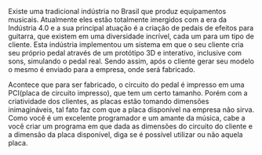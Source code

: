 Existe uma tradicional indústria no Brasil que produz equipamentos musicais. Atualmente eles estão totalmente imergidos com a era da Indústria 4.0 e a sua principal atuação é a criação de pedais de efeitos para guitarra, que existem em uma diversidade incrível, cada um para um tipo de cliente. Esta indústria implementou um sistema em que o seu cliente cria seu próprio pedal através de um protótipo 3D e interativo, inclusive com sons, simulando o pedal real. Sendo assim, após o cliente gerar seu modelo o mesmo é enviado para a empresa, onde será fabricado.

Acontece que para ser fabricado, o circuito do pedal é impresso em uma PCI(placa de circuito impresso), que tem um certo tamanho. Porém com a criatividade dos clientes, as placas estão tomando dimensões inimagináveis, tal fato faz com que a placa disponível na empresa não sirva. Como você é um excelente programador e um amante da música, cabe a você criar um programa em que dada as dimensões do circuito do cliente e a dimensão da placa disponível, diga se é possível utilizar ou não aquela placa.

